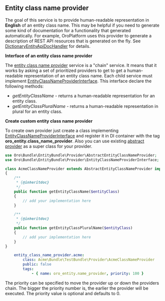 ## Entity class name provider

The goal of this service is to provide human-readable representation in **English** of an entity class name. This may be helpful if you need to generate some kind of documentation for a functionality that generated automatically. For example, OroPlatform uses this provider to generate a description of REST API resources that is generated on the fly. See [DictionaryEntityApiDocHandler](./../../Routing/DictionaryEntityApiDocHandler.php) for details.

**Interface of an entity class name provider**

The [entity class name provider](./../../Provider/ChainEntityClassNameProvider.php) service is a "chain" service. It means that it works by asking a set of prioritized providers to get to get a human-readable representation of an entity class name. Each child service must implement [EntityClassNameProviderInterface](./../../Provider/EntityClassNameProviderInterface.php). This interface declare the following methods:

- *getEntityClassName* - returns a human-readable representation for an entity class.
- *getEntityClassPluralName* - returns a human-readable representation in plural for an entity class.

**Create custom entity class name provider**

To create own provider just create a class implementing  [EntityClassNameProviderInterface](./../../Provider/EntityClassNameProviderInterface.php) and register it in DI container with the tag **oro_entity.class_name_provider**. Also you can use existing [abstract provider](./../../Provider/AbstractEntityClassNameProvider.php) as a super class for your provider.

```php
use Oro\Bundle\EntityBundle\Provider\AbstractEntityClassNameProvider;
use Oro\Bundle\EntityBundle\Provider\EntityClassNameProviderInterface;

class AcmeClassNameProvider extends AbstractEntityClassNameProvider implements EntityClassNameProviderInterface
{
    /**
     * {@inheritdoc}
     */
    public function getEntityClassName($entityClass)
    {
        // add your implementation here
    }

    /**
     * {@inheritdoc}
     */
    public function getEntityClassPluralName($entityClass)
    {
        // add your implementation here
    }
}
```

```yml
    entity_class_name_provider.acme:
        class: Acme\Bundle\TestBundle\Provider\AcmeClassNameProvider
        public: false
        tags:
            - { name: oro_entity.name_provider, priority: 100 }
```

The priority can be specified to move the provider up or down the providers chain. The bigger the priority number is, the earlier the provider will be executed. The priority value is optional and defaults to 0.
